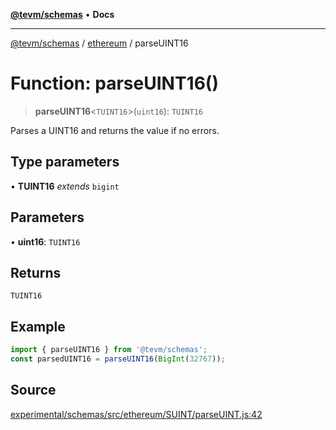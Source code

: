 [**@tevm/schemas**](../../README.md) • **Docs**

***

[@tevm/schemas](../../modules.md) / [ethereum](../README.md) / parseUINT16

# Function: parseUINT16()

> **parseUINT16**\<`TUINT16`\>(`uint16`): `TUINT16`

Parses a UINT16 and returns the value if no errors.

## Type parameters

• **TUINT16** *extends* `bigint`

## Parameters

• **uint16**: `TUINT16`

## Returns

`TUINT16`

## Example

```ts
import { parseUINT16 } from '@tevm/schemas';
const parsedUINT16 = parseUINT16(BigInt(32767));
```

## Source

[experimental/schemas/src/ethereum/SUINT/parseUINT.js:42](https://github.com/evmts/tevm-monorepo/blob/main/experimental/schemas/src/ethereum/SUINT/parseUINT.js#L42)
